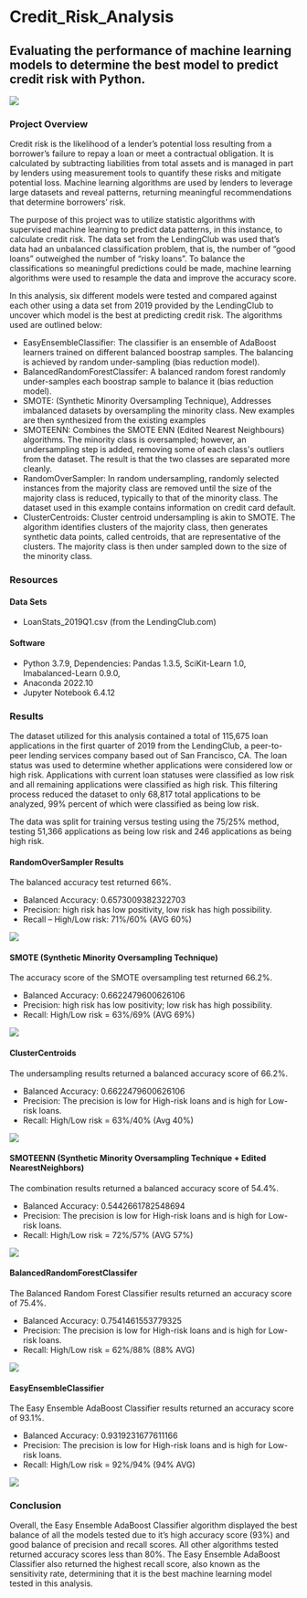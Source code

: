 # Credit_Risk_Analysis
 
## Evaluating the performance of machine learning models to determine the best model to predict credit risk with Python.

![](Images/creditscoreimage.jpg)

### Project Overview

Credit risk is the likelihood of a lender’s potential loss resulting from a borrower’s failure to repay a loan or meet a contractual obligation. It is calculated by subtracting liabilities from total assets and is managed in part by lenders using measurement tools to quantify these risks and mitigate potential loss.  Machine learning algorithms are used by lenders to leverage large datasets and reveal patterns, returning meaningful recommendations that determine borrowers’ risk.  

The purpose of this project was to utilize statistic algorithms with supervised machine learning to predict data patterns, in this instance, to calculate credit risk. The data set from the LendingClub was used that’s data had an unbalanced classification problem, that is, the number of “good loans” outweighed the number of “risky loans”. To balance the classifications so meaningful predictions could be made, machine learning algorithms were used to resample the data and improve the accuracy score. 

In this analysis, six different models were tested and compared against each other using a data set from 2019 provided by the LendingClub to uncover which model is the best at predicting credit risk. The algorithms used are outlined below: 

* EasyEnsembleClassifier: The classifier is an ensemble of AdaBoost learners trained on different balanced boostrap samples. The balancing is achieved by random under-sampling (bias reduction model).
* BalancedRandomForestClassifer: A balanced random forest randomly under-samples each boostrap sample to balance it (bias reduction model).
* SMOTE: (Synthetic Minority Oversampling Technique), Addresses imbalanced datasets by oversampling the minority class. New examples are then synthesized from the existing examples
* SMOTEENN: Combines the SMOTE ENN (Edited Nearest Neighbours) algorithms. The minority class is oversampled; however, an undersampling step is added, removing some of each class's outliers from the dataset. The result is that the two classes are separated more cleanly. 
* RandomOverSampler: In random undersampling, randomly selected instances from the majority class are removed until the size of the majority class is reduced, typically to that of the minority class. The dataset used in this example contains information on credit card default.
* ClusterCentroids: Cluster centroid undersampling is akin to SMOTE. The algorithm identifies clusters of the majority class, then generates synthetic data points, called centroids, that are representative of the clusters. The majority class is then under sampled down to the size of the minority class.

### Resources

#### Data Sets

* LoanStats_2019Q1.csv (from the LendingClub.com)

#### Software

* Python 3.7.9, Dependencies: Pandas 1.3.5, SciKit-Learn 1.0, Imabalanced-Learn 0.9.0, 
* Anaconda 2022.10
* Jupyter Notebook 6.4.12

### Results

The dataset utilized for this analysis contained a total of 115,675 loan applications in the first quarter of 2019 from the LendingClub, a peer-to-peer lending services company based out of San Francisco, CA. The loan status was used to determine whether applications were considered low or high risk. Applications with current loan statuses were classified as low risk and all remaining applications were classified as high risk. This filtering process reduced the dataset to only 68,817 total applications to be analyzed, 99% percent of which were classified as being low risk. 

The data was split for training versus testing using the 75/25% method, testing 51,366 applications as being low risk and 246 applications as being high risk.

#### RandomOverSampler Results

The balanced accuracy test returned 66%. 

* Balanced Accuracy: 0.6573009382322703
* Precision: high risk has low positivity, low risk has high possibility. 
* Recall – High/Low risk: 71%/60% (AVG 60%)

![](Images/naive_oversample_imbclassification.jpg)


#### SMOTE (Synthetic Minority Oversampling Technique)

The accuracy score of the SMOTE oversampling test returned 66.2%.

* Balanced Accuracy: 0.6622479600626106
* Precision: high risk has low positivity; low risk has high possibility. 
* Recall: High/Low risk = 63%/69% (AVG 69%)

![](Images/smote_oversample_imbclassification.jpg)


#### ClusterCentroids

The undersampling results returned a balanced accuracy score of 66.2%.

* Balanced Accuracy: 0.6622479600626106
* Precision: The precision is low for High-risk loans and is high for Low-risk loans.
* Recall: High/Low risk = 63%/40% (Avg 40%)

![](Images/undersampling_impclassification.jpg)

#### SMOTEENN (Synthetic Minority Oversampling Technique + Edited NearestNeighbors)

The combination results returned a balanced accuracy score of 54.4%.

* Balanced Accuracy: 0.5442661782548694
* Precision: The precision is low for High-risk loans and is high for Low-risk loans.
* Recall: High/Low risk = 72%/57% (AVG 57%)

![](Images/combination_underoversampling.jpg)

#### BalancedRandomForestClassifer

The Balanced Random Forest Classifier results returned an accuracy score of 75.4%.

* Balanced Accuracy: 0.7541461553779325
* Precision: The precision is low for High-risk loans and is high for Low-risk loans.
* Recall: High/Low risk = 62%/88% (88% AVG)

![](Images/balancedrandomforest_classifier.jpg)

#### EasyEnsembleClassifier

The Easy Ensemble AdaBoost Classifier results returned an accuracy score of 93.1%.

* Balanced Accuracy: 0.9319231677611166
* Precision: The precision is low for High-risk loans and is high for Low-risk loans.
* Recall: High/Low risk = 92%/94% (94% AVG)

![](Images/easyensembleADAboost.jpg)

### Conclusion

Overall, the Easy Ensemble AdaBoost Classifier algorithm displayed the best balance of all the models tested due to it’s high accuracy score (93%) and good balance of precision and recall scores. All other algorithms tested returned accuracy scores less than 80%. The Easy Ensemble AdaBoost Classifier also returned the highest recall score, also known as the sensitivity rate, determining that it is the best machine learning model tested in this analysis. 

